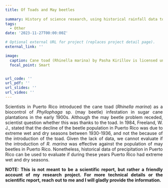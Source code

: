 ```yaml
---
title: Of Toads and May beetles
 
summary: History of science research, using historical rainfall data to evaluate popular believe of cane toads and may beetles in Puerto Rico during the 1930's.
tags:
  - Other
date: '2023-11-27T00:00:00Z'

# Optional external URL for project (replaces project detail page).
external_link: ''

image:
  caption: Cane toad (Rhinella marina) by Pasha Kirillov is licensed under CC BY-SA 2.0. 
  focal_point: Smart


url_code: ''
url_pdf: ''
url_slides: ''
url_video: ''
---
```


<p style='text-align: justify;'> Scientists in Puerto Rico introduced the cane toad (<em>Rhinella marina</em>) as a biocontrol of <em>Phyllophaga</em> sp. (may beetle) infestation in sugar cane plantations in the early 1900s. Although the may beetle problem receded, scientist question whether this was thanks to the toad. In 1984, Freeland, W. J., stated that the decline of the beetle population in Puerto Rico was due to extreme wet and dry seasons between 1930-1936, and not the because of the introduction of the toad. Given the lack of data, we cannot evaluate if the introduction of <em>R. marina</em> was effective against the population of may beetles in Puerto Rico. Nonetheless, historical data of precipitation in Puerto Rico can be used to evaluate if during these years Puerto Rico had extreme wet and dry seasons.

<p style='text-align: justify;'><strong> NOTE: This is not meant to be a scientific report, but rather a friendly account of my research project. For more technical details or the scientific report, reach out to me and I will gladly provide the information. </strong>
</p>